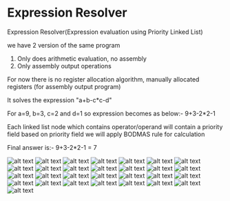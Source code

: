 # Expression Resolver
Expression Resolver(Expression evaluation using Priority Linked List)

we have 2 version of the same program
1) Only does arithmetic evaluation, no assembly
2) Only assembly output operations
 
 For now there is no register allocation algorithm, manually allocated registers (for assembly output program)

It solves the expression "a+b-c*c-d"

 For a=9, b=3, c=2 and d=1 so expression becomes as below:-
9+3-2*2-1

Each linked list node which contains operator/operand will contain a priority field
based on priority field we will apply BODMAS rule for calculation

Final answer is:-
9+3-2*2-1 = 7


![alt text](img/P1.jpg)
![alt text](img/P2.jpg)
![alt text](img/P3.jpg)
![alt text](img/P4.jpg)
![alt text](img/P5.jpg)
![alt text](img/P6.jpg)
![alt text](img/P7.jpg)
![alt text](img/P8.jpg)
![alt text](img/P9.jpg)
![alt text](img/P10.jpg)
![alt text](img/P11.jpg)
![alt text](img/P12.jpg)
![alt text](img/P13.jpg)
![alt text](img/P14.jpg)
![alt text](img/P15.jpg)
![alt text](img/P16.jpg)
![alt text](img/P17.jpg)
![alt text](img/P18.jpg)
![alt text](img/P19.jpg)
![alt text](img/P20.jpg)
![alt text](img/P21.jpg)
![alt text](img/P22.jpg)
![alt text](img/P23.jpg)
![alt text](img/P24.jpg)
![alt text](img/P25.jpg)
![alt text](img/P26.jpg)
![alt text](img/P27.jpg)
![alt text](img/P28.jpg)
![alt text](img/P29.jpg)
